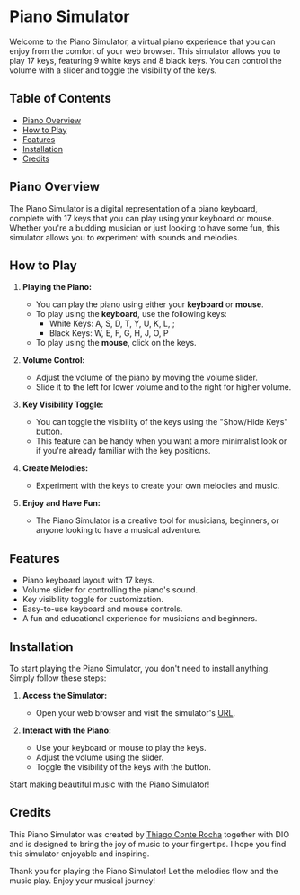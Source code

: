 # Piano Simulator

Welcome to the Piano Simulator, a virtual piano experience that you can enjoy from the comfort of your web browser. This simulator allows you to play 17 keys, featuring 9 white keys and 8 black keys. You can control the volume with a slider and toggle the visibility of the keys.

## Table of Contents

- [Piano Overview](#piano-overview)
- [How to Play](#how-to-play)
- [Features](#features)
- [Installation](#installation)
- [Credits](#credits)

## Piano Overview

The Piano Simulator is a digital representation of a piano keyboard, complete with 17 keys that you can play using your keyboard or mouse. Whether you're a budding musician or just looking to have some fun, this simulator allows you to experiment with sounds and melodies.

## How to Play

1. **Playing the Piano:**
   - You can play the piano using either your **keyboard** or **mouse**.
   - To play using the **keyboard**, use the following keys:
     - White Keys: A, S, D, T, Y, U, K, L, ;
     - Black Keys: W, E, F, G, H, J, O, P
   - To play using the **mouse**, click on the keys.

2. **Volume Control:**
   - Adjust the volume of the piano by moving the volume slider.
   - Slide it to the left for lower volume and to the right for higher volume.

3. **Key Visibility Toggle:**
   - You can toggle the visibility of the keys using the "Show/Hide Keys" button.
   - This feature can be handy when you want a more minimalist look or if you're already familiar with the key positions.

4. **Create Melodies:**
   - Experiment with the keys to create your own melodies and music.

5. **Enjoy and Have Fun:**
   - The Piano Simulator is a creative tool for musicians, beginners, or anyone looking to have a musical adventure.

## Features

- Piano keyboard layout with 17 keys.
- Volume slider for controlling the piano's sound.
- Key visibility toggle for customization.
- Easy-to-use keyboard and mouse controls.
- A fun and educational experience for musicians and beginners.

## Installation

To start playing the Piano Simulator, you don't need to install anything. Simply follow these steps:

1. **Access the Simulator:**
   - Open your web browser and visit the simulator's [URL](https://tcr235.github.io/piano/).

2. **Interact with the Piano:**
   - Use your keyboard or mouse to play the keys.
   - Adjust the volume using the slider.
   - Toggle the visibility of the keys with the button.

Start making beautiful music with the Piano Simulator!

## Credits

This Piano Simulator was created by [Thiago Conte Rocha](https://github.com/tcr235) together with DIO and is designed to bring the joy of music to your fingertips. I hope you find this simulator enjoyable and inspiring.

Thank you for playing the Piano Simulator! Let the melodies flow and the music play. Enjoy your musical journey!

